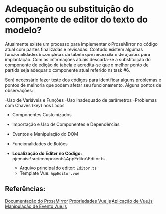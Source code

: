 # Adequação ou substituição do componente de editor do texto do modelo?

Atualmente existe um processo para implementar o ProseMirror no código atual com partes finalizadas e revisadas. Contudo existem algumas funcionalidades incompletas da tabela que necessitam de ajustes para implantação. Com as informações atuais descarta-se a substituição do componente de edição de tabela e acredita-se que o melhor ponto de partida seja adequar o componente atual referido na task #6.

Será necessário fazer teste dos códigos para identificar alguns problemas e pontos de melhoria que podem afetar seu funcionamento. Alguns pontos de observações:

 -Uso de Variáveis e Funções
 -Uso Inadequado de parâmetros
 -Problemas com Chaves (key) nos Loops
 - Componentes Customizados
 - Importação e Uso de Componentes e Dependências
 - Eventos e Manipulação do DOM
 - Funcionalidades de Botões
   
- **Localização do Editor no Código:** pjemaisr\src\components\AppEditor\Editor.ts
  - Arquivo principal do editor: `Editor.ts`
  - Template Vue: `AppEditor.vue`

## Referências:

[Documentação do ProseMirror](https://prosemirror.net/docs/ref/#commands)
[Propriedades Vue.js](https://br.vuejs.org/v2/guide/components-props.html)
[Aplicação de Vue.js](https://www.alura.com.br/artigos/cuidados-com-o-estado-de-uma-aplicacao-vue)
[Manipulação de Evento Vue.js](https://pt.vuejs.org/guide/essentials/event-handling)
